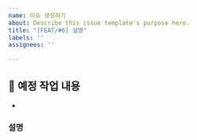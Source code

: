 ```yaml
---
name: 이슈 생성하기
about: Describe this issue template's purpose here.
title: "[FEAT/#6] 설명"
labels: ''
assignees: ''

---
```


## 📝 예정 작업 내용

- 

### 설명
